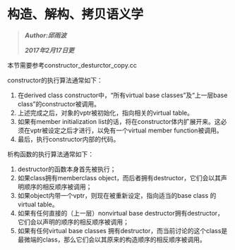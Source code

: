 # **构造、解构、拷贝语义学**

> _**Author:邱雨波**_
>
> _**2017年2月17日更**_

本节需要参考constructor_desturctor_copy.cc

constructor的执行算法通常如下：

1. 在derived class constructor中，“所有virtual base classes”及“上一层base class”的constructor被调用。
2. 上述完成之后，对象的vptr被初始化，指向相关的virtual table。
3. 如果有member initialization list的话，将在constructor体内扩展开来。这必须在vptr被设定之后才进行，以免有一个virtual member function被调用。
4. 最后，执行constructor内部的代码。

析构函数的执行算法通常如下：

1. destructor的函数本身首先被执行；
2. 如果class拥有memberclass object，而后者拥有destructor，它们会以其声明顺序的相反顺序被调用；
3. 如果object内带一个vptr，则现在被重新设定，指向适当的base class 的 virtual table。
4. 如果有任何直接的（上一层）nonvirtual base destructor拥有destructor，它们会以声明的顺序的相反顺序被调用；
5. 如果有任何virtual base classes 拥有destructor，而当前讨论的这个class是最微端的class，那么它们会以其原来的构造顺序的相反顺序被调用。